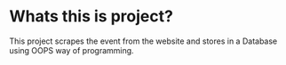 # Whats this is project?

This project scrapes the event from the website and stores in a Database using OOPS way of programming.
